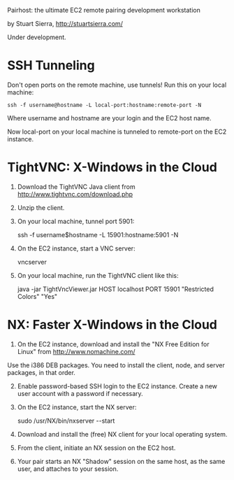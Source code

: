 Pairhost: the ultimate EC2 remote pairing development workstation

by Stuart Sierra, http://stuartsierra.com/

Under development.


SSH Tunneling
=============

Don't open ports on the remote machine, use tunnels!  Run this on your local machine:

    ssh -f username@hostname -L local-port:hostname:remote-port -N

Where username and hostname are your login and the EC2 host name.

Now local-port on your local machine is tunneled to remote-port on the EC2 instance.


TightVNC: X-Windows in the Cloud
================================

1. Download the TightVNC Java client from http://www.tightvnc.com/download.php

2. Unzip the client.

3. On your local machine, tunnel port 5901:

    ssh -f username$hostname -L 15901:hostname:5901 -N

4. On the EC2 instance, start a VNC server:

    vncserver

5. On your local machine, run the TightVNC client like this:

    java -jar TightVncViewer.jar HOST localhost PORT 15901 "Restricted Colors" "Yes"


NX: Faster X-Windows in the Cloud
=================================

1. On the EC2 instance, download and install the "NX Free Edition for
Linux" from http://www.nomachine.com/

Use the i386 DEB packages.  You need to install the client, node, and
server packages, in that order.

2. Enable password-based SSH login to the EC2 instance. Create a new
user account with a password if necessary.

3. On the EC2 instance, start the NX server:

    sudo /usr/NX/bin/nxserver --start

4. Download and install the (free) NX client for your local operating system.

5. From the client, initiate an NX session on the EC2 host.

6. Your pair starts an NX "Shadow" session on the same host, as the
same user, and attaches to your session.
